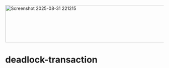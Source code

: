 <img width="881" height="120" alt="Screenshot 2025-08-31 221215" src="https://github.com/user-attachments/assets/eae5a912-f671-4e09-8a31-21647af93259" />

# deadlock-transaction
